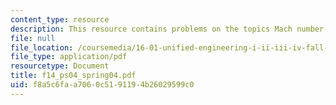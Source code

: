 ```yaml
---
content_type: resource
description: This resource contains problems on the topics Mach number and Mach limit.
file: null
file_location: /coursemedia/16-01-unified-engineering-i-ii-iii-iv-fall-2005-spring-2006/f8a5c6faa7060c5191194b26029599c0_f14_ps04_spring04.pdf
file_type: application/pdf
resourcetype: Document
title: f14_ps04_spring04.pdf
uid: f8a5c6fa-a706-0c51-9119-4b26029599c0
---
```

